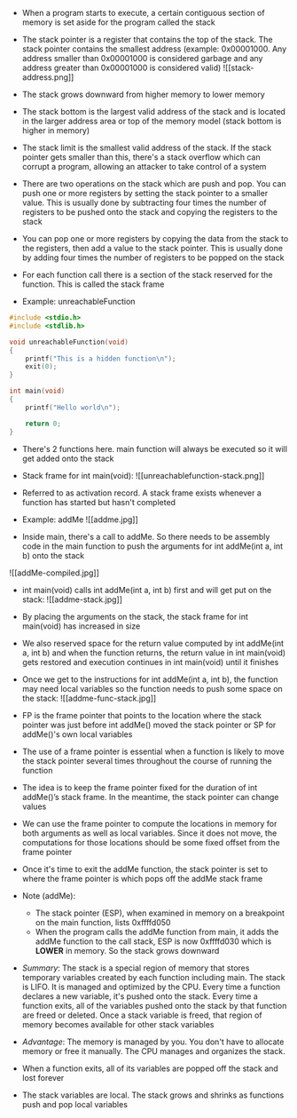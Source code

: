 - When a program starts to execute, a certain contiguous section of memory is set aside for the program called the stack
- The stack pointer is a register that contains the top of the stack. The stack pointer contains the smallest address (example: 0x00001000. Any address smaller than 0x00001000 is considered garbage and any address greater than 0x00001000 is considered valid)
![[stack-address.png]]
- The stack grows downward from higher memory to lower memory

- The stack bottom is the largest valid address of the stack and is located in the larger address area or top of the memory model (stack bottom is higher in memory)
- The stack limit is the smallest valid address of the stack. If the stack pointer gets smaller than this, there's a stack overflow which can corrupt a program, allowing an attacker to take control of a system

- There are two operations on the stack which are push and pop. You can push one or more registers by setting the stack pointer to a smaller value. This is usually done by subtracting four times the number of registers to be pushed onto the stack and copying the registers to the stack
- You can pop one or more registers by copying the data from the stack to the registers, then add a value to the stack pointer. This is usually done by adding four times the number of registers to be popped on the stack

- For each function call there is a section of the stack reserved for the function. This is called the stack frame

- Example: unreachableFunction
```c
#include <stdio.h>
#include <stdlib.h>

void unreachableFunction(void)
{
	printf("This is a hidden function\n");
	exit(0);
}

int main(void)
{
	printf("Hello world\n");

	return 0;
}
```

- There's 2 functions here. main function will always be executed so it will get added onto the stack

- Stack frame for int main(void):
![[unreachablefunction-stack.png]]

- Referred to as activation record. A stack frame exists whenever a function has started but hasn't completed

- Example: addMe
![[addme.jpg]]
- Inside main, there's a call to addMe. So there needs to be assembly code in the main function to push the arguments for int addMe(int a, int b) onto the stack

![[addMe-compiled.jpg]]

- int main(void) calls int addMe(int a, int b) first and will get put on the stack:
![[addme-stack.jpg]]

- By placing the arguments on the stack, the stack frame for int main(void) has increased in size
- We also reserved space for the return value computed by int addMe(int a, int b) and when the function returns, the return value in int main(void) gets restored and execution continues in int main(void) until it finishes

- Once we get to the instructions for int addMe(int a, int b), the function may need local variables so the function needs to push some space on the stack:
![[addme-func-stack.jpg]]

- FP is the frame pointer that points to the location where the stack pointer was just before int addMe() moved the stack pointer or SP for addMe()'s own local variables
- The use of a frame pointer is essential when a function is likely to move the stack pointer several times throughout the course of running the function
- The idea is to keep the frame pointer fixed for the duration of int addMe()’s stack frame. In the meantime, the stack pointer can change values

- We can use the frame pointer to compute the locations in memory for both arguments as well as local variables. Since it does not move, the computations for those locations should be some fixed offset from the frame pointer

- Once it's time to exit the addMe function, the stack pointer is set to where the frame pointer is which pops off the addMe stack frame

- Note (addMe): 
	- The stack pointer (ESP), when examined in memory on a breakpoint on the main function, lists 0xffffd050
	- When the program calls the addMe function from main, it adds the addMe function to the call stack, ESP is now 0xffffd030 which is **LOWER** in memory. So the stack grows downward 



- *Summary*: The stack is a special region of memory that stores temporary variables created by each function including main. The stack is LIFO. It is managed and optimized by the CPU. Every time a function declares a new variable, it's pushed onto the stack. Every time a function exits, all of the variables pushed onto the stack by that function are freed or deleted. Once a stack variable is freed, that region of memory becomes available for other stack variables
- *Advantage*: The memory is managed by you. You don't have to allocate memory or free it manually. The CPU manages and organizes the stack. 

- When a function exits, all of its variables are popped off the stack and lost forever
- The stack variables are local. The stack grows and shrinks as functions push and pop local variables